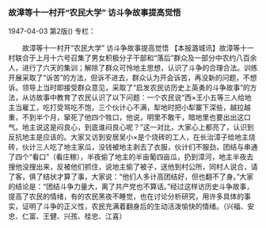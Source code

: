 ### 故漳等十一村开“农民大学”  访斗争故事提高觉悟

1947-04-03
第2版()
专栏：

　　故漳等十一村开“农民大学”
    访斗争故事提高觉悟
    【本报潞城讯】故漳等十一村联合于上月十六号召集了男女积极分子干部和“落后”群众及一部分中农约八百余人，进行了六天的集训；解除了群众可怜地主思想，认识了斗争的合理合法。训练开展采取了“诉苦”的方法，但诉不进去，群众认为开会诉苦，再没新的问题，不想诉。领导上当时即接受群众意见，采取了“启发农民访历史上英勇的斗争故事”的方法，从访故事中教育了农民认识了以下问题：一个农民说“西×王小五等三人给地主当雇工，吃打受骂吃不饱，三个伙计心不满，犁地时把小犁寨下深些，越拉越重，不到半个月，窜死了他四个牲口，他说，明里不敢干，暗地里也要出出这口气。地主说这是闷良心，到底谁闷良心呢？”这一对比，大家心上都亮了，认识到反抗地主是应该的。大家又访到安居吴小×是个烧砖的工人，在长治漳子给地主烧砖，伙计三人吃了地主家瓜，没钱被地主剥去了衣服，伙计们不服劲，团结与串通了四个“看口”（看庄稼），半夜偷了地主的半亩葡四亩瓜，扔到漳河，地主半夜去搜他没搜出来，反被他们抓住，说地主偷了被子，送他到村公所，同村人说合，请了客，俱了结状才算了事，大家说：“他们人多计高团结好，但也翻不了身。”大家的结论是：“团结斗争力量大，离了共产党也不算话。”经过这样访历史斗争故事，提高了农民的情绪，有的农民黑夜不睡觉，也在讨论分析研究，用许多具体的事实，证明了斗争的正义性，农民充满着翻身后的生动活泼愉快的情绪。（兴福、安忠、仁富、王健、兴孩、桂忠、江喜）
